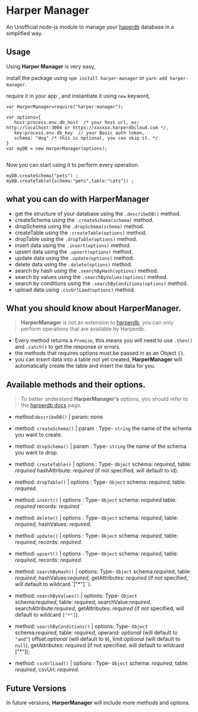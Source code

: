 # Harper Manager
An Unofficial node-js module to manage your [haperdb](https://haperdb.io) database in a simplified way.

## Usage
Using **Harper Manager** is very easy,

install the package using `npm install harper-manager` or `yarn add harper-manager`.

require it in your app , and instantiate it using `new` keyword, 
```
var HarperManager=require("harper-manager");

var options={
   host:process.env.db_host  /* your host url, ex: http://localhost:3000 or https://xxxxxx.harperdbcloud.com */,
   key:process.env.db_key  // your Basic auth token,
   schema: "dog" /* this is optional, you can skip it. */
}
var myDB = new HarperManager(options);


```
Now you can start using it to perform every operation.
```
myDB.createSchema("pets") ;
myDB.createTable({schema:"pets",table:"cats"}) ;
```

## what you can do with HarperManager
- get the structure of your database using the `.describeDB()` method.
- createSchema using the `.createSchema(schema)` method.
- dropSchema using the `.dropSchema(schema)` method.
- createTable using the `.createTable(options)` method.
- dropTable using the `.dropTable(options)` method.
- insert data using the `.insert(options)` method.
- upsert data using the `.upsert(options)` method.
- update data using the `.update(options)` method.
- delete data using the `.delete(options)` method.
- search by hash using the `.searchByHash(options)` method.
- search by values using the `.searchByValues(options)` method.
- search by conditions using the `.searchByConditions(options)` method.
- upload data using `.csvUrlLoad(options)` method.

## What you should know about HarperManager.

> **HarperManager** is not an extension to [harperdb](https://harperdb.io), you can only perform operations that are available by Harperdb.

- Every method returns a `Promise`, this means you will need to use `.then()` and `.catch()` to get the response or errors.
- the methods that requires options must be passed in as an Object `{}`.
- you can insert data into a table not yet created, **HarperManager** will automatically create the table and insert the data for you.

## Available methods and their options. 

> To better understand **HarperManager's** options, you should refer to the [harperdb docs](https://api.harperdb.io) page.

- method:`describeDB()` | param: none.

- method: `createSchema()` | param : Type- `string`  the name of the schema you want to create.

- method: `dropSchema()` | param : Type- `string`  the name of the schema you want to drop.

- method: `createTable()` | options : Type- `Object` 
 schema:  *required*,
  table: *required*
  hashAttribute: *required* (if not specified, will default to id).

- method: `dropTable()` | options : Type- `Object` 
 schema:  *required*,
  table: *required*.

- method: `insert()` | options : Type- `Object` 
  schema:  *required*
  table: *required*
  records:  *required* `

- method: `delete()` | options : Type- `Object` 
  schema:  *required*,
  table: *required*,
  hashValues: *required*.

- method: `update()` | options : Type- `Object` 
  schema:  *required*,
  table: *required*,
  records: *required*.

- method: `upsert()` | options : Type- `Object` 
  schema:  *required*,
  table: *required*,
  records: *required*.

- method: `searchByHash()` | options: Type- `Object` 
  schema:*required*,
  table: *required*,
 hashValues:*required*,
 getAttributes: *required* (if not specified, will default to wildcard `["*"]``).

- method: `searchByValues()` | options: Type- `Object`  
  schema:*required*,
  table: *required*,
 searchValue:*required*,
  searchAttribute:*required*,
 getAttributes: *required* (if not specified, will default to wildcard `["*"]`).

- method: `searchByConditions()` | options: Type- `Object`  
  schema:*required*,
  table: *required*,
  operand: *optional* (will default to `"and"`)
 offset:*optional* (will default to `0`),
   limit:*optional* (will default to `null`),
 getAttributes: *required* (if not specified, will default to wildcard ["*"]);

- method: `csvUrlLoad()` | options : Type- `Object` 
  schema:  *required*,
  table: *required*,
  csvUrl: *required*.


## Future Versions 
 In future versions, **HarperManager** will include more methods and options.


